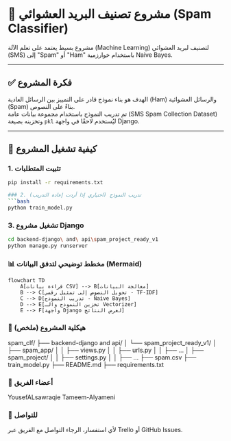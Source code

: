 # 🧠 مشروع تصنيف البريد العشوائي (Spam Classifier)

مشروع بسيط يعتمد على تعلم الآلة (Machine Learning) لتصنيف لبريد العشوائي (SMS) إلى "Spam" أو "Ham" باستخدام خوارزمية Naive Bayes.

---

## ✅ فكرة المشروع

الهدف هو بناء نموذج قادر على التمييز بين الرسائل العادية (Ham) والرسائل العشوائية (Spam) بناءً على النصوص.  
تم تدريب النموذج باستخدام مجموعة بيانات عامة (SMS Spam Collection Dataset) وتخزينه بصيغة `pkl` ليُستخدم لاحقًا في واجهة Django.

---

## 🧪 كيفية تشغيل المشروع

### 1. تثبيت المتطلبات

```bash
pip install -r requirements.txt

### 2. تدريب النموذج (اختياري إذا أردت إعادة التدريب)
```bash
python train_model.py
```
### 3. تشغيل مشروع Django
```bash
cd backend-django\ and\ api\spam_project_ready_v1
python manage.py runserver
```
### 📊 مخطط توضيحي لتدفق البيانات (Mermaid)
```mermaid
flowchart TD
    A[قراءة بيانات CSV] --> B[معالجة البيانات]
    B --> C[تحويل النصوص إلى تمثيل رقمي - TF-IDF]
    C --> D[تدريب النموذج - Naive Bayes]
    D --> E[تخزين النموذج والـ Vectorizer]
    E --> F[واجهة Django لعرض النتائج]
```
### 📂 هيكلية المشروع (ملخص)
spam_clf/
├── backend-django and api/
│   └── spam_project_ready_v1/
│       ├── spam_app/
│       │   ├── views.py
│       │   ├── urls.py
│       │   ├── ...
│       ├── spam_project/
│       │   ├── settings.py
│       │   ├── ...
├── spam.csv
├── train_model.py
├── README.md
├── requirements.txt

### 👥 أعضاء الفريق
YousefALsawraqie 
Tameem-Alyameni


### 📧 للتواصل
لأي استفسار، الرجاء التواصل مع الفريق عبر Trello أو GitHub Issues.